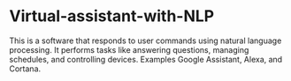 # Virtual-assistant-with-NLP
This is a software that responds to user commands using natural language processing. It performs tasks like answering questions, managing schedules, and controlling devices. Examples Google Assistant, Alexa, and Cortana.
